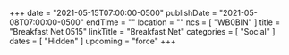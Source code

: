 +++
date = "2021-05-15T07:00:00-0500"
publishDate = "2021-05-08T07:00:00-0500"
endTime = ""
location = ""
ncs = [ "WB0BIN" ]
title = "Breakfast Net 0515"
linkTitle = "Breakfast Net"
categories = [ "Social" ]
dates = [ "Hidden" ]
upcoming = "force"
+++

